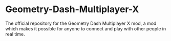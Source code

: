 # Geometry-Dash-Multiplayer-X
The official repository for the Geometry Dash Multiplayer X mod, a mod which makes it possible for anyone to connect and play with other people in real time.
